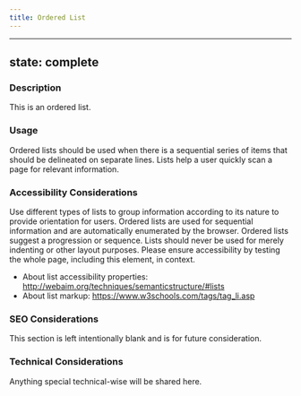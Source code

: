 ```yaml
---
title: Ordered List
---
```


---
state: complete
---

### Description
This is an ordered list.

### Usage
Ordered lists should be used when there is a sequential series of items that should be delineated on separate lines. Lists help a user quickly scan a page for relevant information.

### Accessibility Considerations
Use different types of lists to group information according to its nature to provide orientation for users. Ordered lists are used for sequential information and are automatically enumerated by the browser. Ordered lists suggest a progression or sequence. Lists should never be used for merely indenting or other layout purposes. Please ensure accessibility by testing the whole page, including this element, in context.

* About list accessibility properties: http://webaim.org/techniques/semanticstructure/#lists
* About list markup: https://www.w3schools.com/tags/tag_li.asp

### SEO Considerations
This section is left intentionally blank and is for future consideration.

### Technical Considerations
Anything special technical-wise will be shared here.
